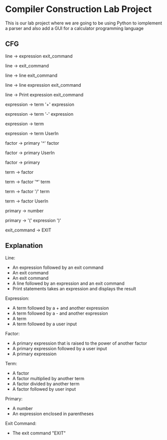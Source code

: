 # Compiler Construction Lab Project
This is our lab project where we are going to be using Python to iomplement a parser and also add a GUI for a calculator programming language

## CFG
line → expression exit_command

line → exit_command

line → line exit_command

line → line expression exit_command

line → Print expression exit_command


expression → term '+' expression

expression → term '-' expression

expression → term

expression → term UserIn


factor → primary '^' factor

factor → primary UserIn

factor → primary


term → factor

term → factor '*' term

term → factor '/' term

term → factor UserIn


primary → number

primary → '(' expression ')'


exit_command → EXIT

## Explanation

Line:

- An expression followed by an exit command
- An exit command
- An exit command
- A line followed by an expression and an exit command
- Print statements takes an expression and displays the result

Expression:

- A term followed by a + and another expression
- A term followed by a - and another expression
- A term
- A term followed by a user input

Factor:

- A primary expression that is raised to the power of another factor
- A primary expression followed by a user input
- A primary expression

Term:

- A factor
- A factor multiplied by another term
- A factor divided by another term
- A factor followed by user input


Primary:

- A number
- An expression enclosed in parentheses

Exit Command:

- The exit command "EXIT"

